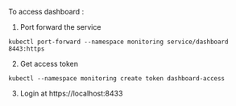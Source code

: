 To access dashboard :

1. Port forward the service
```shell
kubectl port-forward --namespace monitoring service/dashboard 8443:https
```

2. Get access token
```shell
kubectl --namespace monitoring create token dashboard-access
```

3. Login at https://localhost:8433
